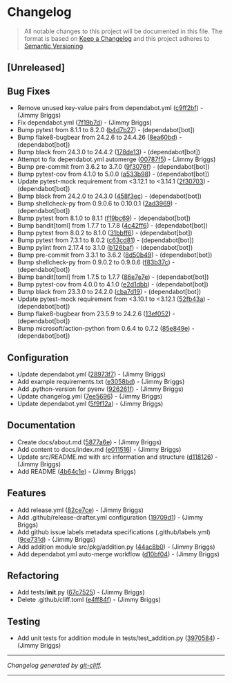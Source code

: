 # Changelog

> All notable changes to this project will be documented in this file. The format is based on
[Keep a Changelog](http://keepachangelog.com/) and this project adheres to
[Semantic Versioning](http://semver.org/).

## [Unreleased]

## Bug Fixes

- Remove unused key-value pairs from dependabot.yml ([c9ff2bf](https://github.com/noclocks/template-python-package/commit/c9ff2bffbb5e4a5418c443ac8e3a1444395a3486))  - (Jimmy Briggs)
- Fix dependabot.yml ([7f19b7d](https://github.com/noclocks/template-python-package/commit/7f19b7dbd39aa2b7883b7fa1bbed4f0a65b384ad))  - (Jimmy Briggs)
- Bump pytest from 8.1.1 to 8.2.0 ([b4d7b27](https://github.com/noclocks/template-python-package/commit/b4d7b27ab961f34863c7bcaee40ed88c490758df))  - (dependabot[bot])
- Bump flake8-bugbear from 24.2.6 to 24.4.26 ([8ea60bd](https://github.com/noclocks/template-python-package/commit/8ea60bd6dcee8f6c969349f77fe8c57f937f510f))  - (dependabot[bot])
- Bump black from 24.3.0 to 24.4.2 ([178de13](https://github.com/noclocks/template-python-package/commit/178de135babdaf35d6a6a573a031e31d8b696d81))  - (dependabot[bot])
- Attempt to fix dependabot.yml automerge ([00787f5](https://github.com/noclocks/template-python-package/commit/00787f5013f129f4885f4d8066157d63fbf3b72d))  - (Jimmy Briggs)
- Bump pre-commit from 3.6.2 to 3.7.0 ([9f3076f](https://github.com/noclocks/template-python-package/commit/9f3076f32d157d3fdcd4364cda0166688fe70518))  - (dependabot[bot])
- Bump pytest-cov from 4.1.0 to 5.0.0 ([a533b98](https://github.com/noclocks/template-python-package/commit/a533b9877e2f9edfe2ebed6086f6da9e41d657c4))  - (dependabot[bot])
- Update pytest-mock requirement from <3.12.1 to <3.14.1 ([2f30703](https://github.com/noclocks/template-python-package/commit/2f30703f7ae3437c39e4b9cd3c58ce774ddd3dbc))  - (dependabot[bot])
- Bump black from 24.2.0 to 24.3.0 ([458f3ec](https://github.com/noclocks/template-python-package/commit/458f3ec8106822ac6e0f12b21777f2b9a8ecabf1))  - (dependabot[bot])
- Bump shellcheck-py from 0.9.0.6 to 0.10.0.1 ([2ad3969](https://github.com/noclocks/template-python-package/commit/2ad3969be01ab22b984c635c18eb4b738885ebb8))  - (dependabot[bot])
- Bump pytest from 8.1.0 to 8.1.1 ([f19bc69](https://github.com/noclocks/template-python-package/commit/f19bc69d2a3726c38f7207d3b4f7b48ffe5defd4))  - (dependabot[bot])
- Bump bandit[toml] from 1.7.7 to 1.7.8 ([4c42ff6](https://github.com/noclocks/template-python-package/commit/4c42ff635d855388825c3f5d4745fc4a28a6468f))  - (dependabot[bot])
- Bump pytest from 8.0.2 to 8.1.0 ([31bbff6](https://github.com/noclocks/template-python-package/commit/31bbff6319fc182674a74b7c53c13d8d239f7d09))  - (dependabot[bot])
- Bump pytest from 7.3.1 to 8.0.2 ([c63cd81](https://github.com/noclocks/template-python-package/commit/c63cd81e5b2c714037cac1283d6fd31a90206810))  - (dependabot[bot])
- Bump pylint from 2.17.4 to 3.1.0 ([b126baf](https://github.com/noclocks/template-python-package/commit/b126baff907c2809fabfa6384a12b1e6534df5c9))  - (dependabot[bot])
- Bump pre-commit from 3.3.1 to 3.6.2 ([8d50b49](https://github.com/noclocks/template-python-package/commit/8d50b49d206afeb4e37e4f00cbe3e53015464484))  - (dependabot[bot])
- Bump shellcheck-py from 0.9.0.2 to 0.9.0.6 ([f83b37c](https://github.com/noclocks/template-python-package/commit/f83b37cbcc8b4f6f8a8a8773e8322c593b3729e0))  - (dependabot[bot])
- Bump bandit[toml] from 1.7.5 to 1.7.7 ([86e7e7e](https://github.com/noclocks/template-python-package/commit/86e7e7e5cac9409a25778f3b65f659a6104a1b65))  - (dependabot[bot])
- Bump pytest-cov from 4.0.0 to 4.1.0 ([e2d1dbb](https://github.com/noclocks/template-python-package/commit/e2d1dbb737bc2ded2e8784886b4586196e570b0c))  - (dependabot[bot])
- Bump black from 23.3.0 to 24.2.0 ([cba7d19](https://github.com/noclocks/template-python-package/commit/cba7d198bd25b6ecbccc7120929e863d5b0d6bad))  - (dependabot[bot])
- Update pytest-mock requirement from <3.10.1 to <3.12.1 ([52fb43a](https://github.com/noclocks/template-python-package/commit/52fb43a0bdfbac58cfd38bf5bda1a4d88d131a9f))  - (dependabot[bot])
- Bump flake8-bugbear from 23.5.9 to 24.2.6 ([13ef052](https://github.com/noclocks/template-python-package/commit/13ef052303e681869a3e86e167ddbb60df925327))  - (dependabot[bot])
- Bump microsoft/action-python from 0.6.4 to 0.7.2 ([85e849e](https://github.com/noclocks/template-python-package/commit/85e849e1ba2e338a31c469a98d5bd924d9def54c))  - (dependabot[bot])

## Configuration

- Update dependabot.yml ([28973f7](https://github.com/noclocks/template-python-package/commit/28973f77a508474e3c29e53fcf00e5cf478ed6fa))  - (Jimmy Briggs)
- Add example requirements.txt ([e3058bd](https://github.com/noclocks/template-python-package/commit/e3058bd67cb7ea1712b71641e42a3661deeffa75))  - (Jimmy Briggs)
- Add .python-version for pyenv ([926261f](https://github.com/noclocks/template-python-package/commit/926261f98aeec22b779cd38e96168fe49d7c1a82))  - (Jimmy Briggs)
- Update changelog.yml ([7ee5696](https://github.com/noclocks/template-python-package/commit/7ee5696b36330c244f3c41e3d581ddb9b75c493c))  - (Jimmy Briggs)
- Update dependabot.yml ([5f9f12a](https://github.com/noclocks/template-python-package/commit/5f9f12a0cfe95b978367eee9009e2b41f2f0167f))  - (Jimmy Briggs)

## Documentation

- Create docs/about.md ([5877a6e](https://github.com/noclocks/template-python-package/commit/5877a6ef908db9fd45c2608095e012a938838c17))  - (Jimmy Briggs)
- Add content to docs/index.md ([e011516](https://github.com/noclocks/template-python-package/commit/e0115164c5a54214aa5594e7889990de3fffd728))  - (Jimmy Briggs)
- Update src/README.md with src information and structure ([d118126](https://github.com/noclocks/template-python-package/commit/d1181265fa07ea44bf9df951696a1caf38d108de))  - (Jimmy Briggs)
- Add README ([4b64c1e](https://github.com/noclocks/template-python-package/commit/4b64c1ed1e3d417b07e4f2d13794572111a69834))  - (Jimmy Briggs)

## Features

- Add release.yml ([82ce7ce](https://github.com/noclocks/template-python-package/commit/82ce7ce00e4c05ca97689f79f7b212a21af6d576))  - (Jimmy Briggs)
- Add .github/release-drafter.yml configuration ([19709d1](https://github.com/noclocks/template-python-package/commit/19709d1891d56aa5109225543b6cfdd6cdbf9d0b))  - (Jimmy Briggs)
- Add github issue labels metadata specifications (.github/labels.yml) ([9ce731d](https://github.com/noclocks/template-python-package/commit/9ce731de11629e813c5a42cedddbe60299ff196b))  - (Jimmy Briggs)
- Add addition module src/pkg/addition.py ([44ac8b0](https://github.com/noclocks/template-python-package/commit/44ac8b00131e96a69bb6c4716061d4d6fdf7da2d))  - (Jimmy Briggs)
- Add dependabot.yml auto-merge workflow ([d10bf04](https://github.com/noclocks/template-python-package/commit/d10bf0431024370de0a6c003788222090a42f58e))  - (Jimmy Briggs)

## Refactoring

- Add tests/__init__.py ([67c7525](https://github.com/noclocks/template-python-package/commit/67c7525d7fad7d43f36b71f31da40ec1170adeb5))  - (Jimmy Briggs)
- Delete .github/cliff.toml ([e4ff84f](https://github.com/noclocks/template-python-package/commit/e4ff84fdb87b8495cca7c4b956bbaa3cd5ee4dd6))  - (Jimmy Briggs)

## Testing

- Add unit tests for addition module in tests/test_addition.py ([3970584](https://github.com/noclocks/template-python-package/commit/3970584eda354139a6c10586a8146b0523d4dacd))  - (Jimmy Briggs)

***
*Changelog generated by [git-cliff](https://github.com/orhun/git-cliff).*
***
